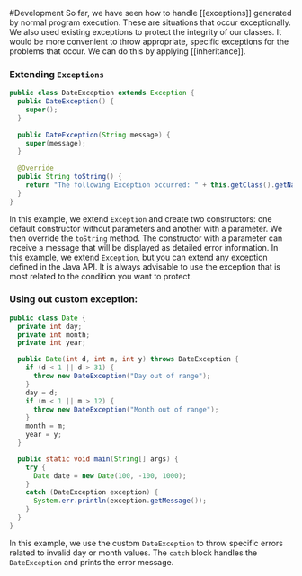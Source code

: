 #Development 
So far, we have seen how to handle [[exceptions]] generated by normal program execution. These are situations that occur exceptionally. We also used existing exceptions to protect the integrity of our classes. It would be more convenient to throw appropriate, specific exceptions for the problems that occur. We can do this by applying [[inheritance]].
### Extending `Exceptions`
```java
public class DateException extends Exception {
  public DateException() {
    super();
  }
  
  public DateException(String message) {
    super(message);
  }
  
  @Override
  public String toString() {
    return "The following Exception occurred: " + this.getClass().getName() + "\n" + "Message: " + this.getMessage();
  }
}
```
In this example, we extend `Exception` and create two constructors: one default constructor without parameters and another with a parameter. We then override the `toString` method. The constructor with a parameter can receive a message that will be displayed as detailed error information.
In this example, we extend `Exception`, but you can extend any exception defined in the Java API. It is always advisable to use the exception that is most related to the condition you want to protect.
### Using out custom exception:
```java
public class Date {
  private int day;
  private int month;
  private int year;

  public Date(int d, int m, int y) throws DateException {
    if (d < 1 || d > 31) {
      throw new DateException("Day out of range");
    }
    day = d;
    if (m < 1 || m > 12) {
      throw new DateException("Month out of range");
    }
    month = m;
    year = y;
  }

  public static void main(String[] args) {
    try {
      Date date = new Date(100, -100, 1000);
    }
    catch (DateException exception) {
      System.err.println(exception.getMessage());
    }
  }
}
```
In this example, we use the custom `DateException` to throw specific errors related to invalid day or month values. The `catch` block handles the `DateException` and prints the error message.